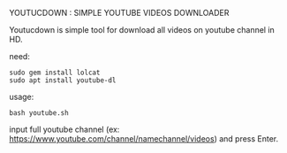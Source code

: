 YOUTUCDOWN : SIMPLE YOUTUBE VIDEOS DOWNLOADER<br>

Youtucdown is simple tool for download all videos on youtube channel in HD.<br>

need:<br>
```
sudo gem install lolcat
sudo apt install youtube-dl
```

usage:<br>
```
bash youtube.sh
```
input full youtube channel (ex: https://www.youtube.com/channel/namechannel/videos) and press Enter.

